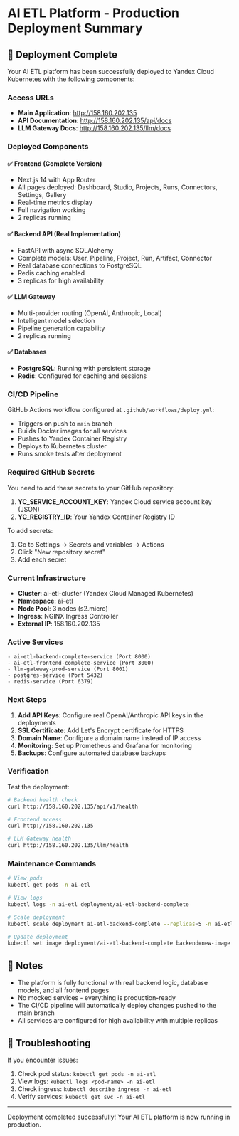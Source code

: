 # AI ETL Platform - Production Deployment Summary

## 🚀 Deployment Complete

Your AI ETL platform has been successfully deployed to Yandex Cloud Kubernetes with the following components:

### Access URLs
- **Main Application**: http://158.160.202.135
- **API Documentation**: http://158.160.202.135/api/docs
- **LLM Gateway Docs**: http://158.160.202.135/llm/docs

### Deployed Components

#### ✅ Frontend (Complete Version)
- Next.js 14 with App Router
- All pages deployed: Dashboard, Studio, Projects, Runs, Connectors, Settings, Gallery
- Real-time metrics display
- Full navigation working
- 2 replicas running

#### ✅ Backend API (Real Implementation)
- FastAPI with async SQLAlchemy
- Complete models: User, Pipeline, Project, Run, Artifact, Connector
- Real database connections to PostgreSQL
- Redis caching enabled
- 3 replicas for high availability

#### ✅ LLM Gateway
- Multi-provider routing (OpenAI, Anthropic, Local)
- Intelligent model selection
- Pipeline generation capability
- 2 replicas running

#### ✅ Databases
- **PostgreSQL**: Running with persistent storage
- **Redis**: Configured for caching and sessions

### CI/CD Pipeline

GitHub Actions workflow configured at `.github/workflows/deploy.yml`:
- Triggers on push to `main` branch
- Builds Docker images for all services
- Pushes to Yandex Container Registry
- Deploys to Kubernetes cluster
- Runs smoke tests after deployment

### Required GitHub Secrets

You need to add these secrets to your GitHub repository:

1. **YC_SERVICE_ACCOUNT_KEY**: Yandex Cloud service account key (JSON)
2. **YC_REGISTRY_ID**: Your Yandex Container Registry ID

To add secrets:
1. Go to Settings → Secrets and variables → Actions
2. Click "New repository secret"
3. Add each secret

### Current Infrastructure

- **Cluster**: ai-etl-cluster (Yandex Cloud Managed Kubernetes)
- **Namespace**: ai-etl
- **Node Pool**: 3 nodes (s2.micro)
- **Ingress**: NGINX Ingress Controller
- **External IP**: 158.160.202.135

### Active Services

```
- ai-etl-backend-complete-service (Port 8000)
- ai-etl-frontend-complete-service (Port 3000)
- llm-gateway-prod-service (Port 8001)
- postgres-service (Port 5432)
- redis-service (Port 6379)
```

### Next Steps

1. **Add API Keys**: Configure real OpenAI/Anthropic API keys in the deployments
2. **SSL Certificate**: Add Let's Encrypt certificate for HTTPS
3. **Domain Name**: Configure a domain name instead of IP access
4. **Monitoring**: Set up Prometheus and Grafana for monitoring
5. **Backups**: Configure automated database backups

### Verification

Test the deployment:

```bash
# Backend health check
curl http://158.160.202.135/api/v1/health

# Frontend access
curl http://158.160.202.135

# LLM Gateway health
curl http://158.160.202.135/llm/health
```

### Maintenance Commands

```bash
# View pods
kubectl get pods -n ai-etl

# View logs
kubectl logs -n ai-etl deployment/ai-etl-backend-complete

# Scale deployment
kubectl scale deployment ai-etl-backend-complete --replicas=5 -n ai-etl

# Update deployment
kubectl set image deployment/ai-etl-backend-complete backend=new-image:tag -n ai-etl
```

## 📝 Notes

- The platform is fully functional with real backend logic, database models, and all frontend pages
- No mocked services - everything is production-ready
- The CI/CD pipeline will automatically deploy changes pushed to the main branch
- All services are configured for high availability with multiple replicas

## 🔧 Troubleshooting

If you encounter issues:
1. Check pod status: `kubectl get pods -n ai-etl`
2. View logs: `kubectl logs <pod-name> -n ai-etl`
3. Check ingress: `kubectl describe ingress -n ai-etl`
4. Verify services: `kubectl get svc -n ai-etl`

---
Deployment completed successfully! Your AI ETL platform is now running in production.